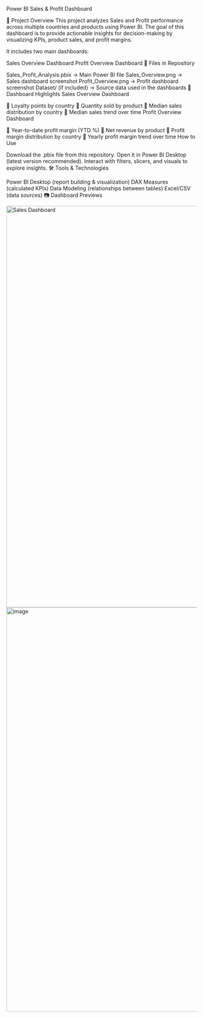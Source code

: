 Power BI Sales & Profit Dashboard

🔎 Project Overview This project analyzes Sales and Profit performance across multiple countries and products using Power BI.
The goal of this dashboard is to provide actionable insights for decision-making by visualizing KPIs, product sales, and profit margins.

It includes two main dashboards:

Sales Overview Dashboard
Profit Overview Dashboard
📂 Files in Repository

Sales_Profit_Analysis.pbix → Main Power BI file
Sales_Overview.png → Sales dashboard screenshot
Profit_Overview.png → Profit dashboard screenshot
Dataset/ (if included) → Source data used in the dashboards
🚀 Dashboard Highlights Sales Overview Dashboard

📌 Loyalty points by country
📌 Quantity sold by product
📌 Median sales distribution by country
📌 Median sales trend over time
Profit Overview Dashboard

📌 Year-to-date profit margin (YTD %)
📌 Net revenue by product
📌 Profit margin distribution by country
📌 Yearly profit margin trend over time
How to Use

Download the .pbix file from this repository.
Open it in Power BI Desktop (latest version recommended).
Interact with filters, slicers, and visuals to explore insights.
🛠 Tools & Technologies

Power BI Desktop (report building & visualization)
DAX Measures (calculated KPIs)
Data Modeling (relationships between tables)
Excel/CSV (data sources)
📷 Dashboard Previews

<img width="1934" height="1064" alt="Sales Dashboard" src="https://github.com/user-attachments/assets/93140671-cab6-400d-85b7-443852ee6bcb" />

<img width="1965" height="1071" alt="image" src="https://github.com/user-attachments/assets/89f15eb0-9b70-4cfd-9c4a-07a7712303d0" />

